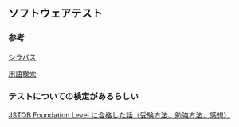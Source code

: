 ## ソフトウェアテスト

### 参考

[シラバス](https://jstqb.jp/dl/JSTQB-SyllabusFoundation_VersionV40.J02.pdf)

[用語検索](https://glossary.istqb.org/ja_JP/search?term=%E3%83%87%E3%83%BC%E3%82%BF%E3%82%A2%E3%83%BC%E3%82%AB%E3%82%A4%E3%83%96&exact_matches_first=true)

### テストについての検定があるらしい

[JSTQB Foundation Level に合格した話（受験方法、勉強方法、感想）](https://zenn.dev/msksgm/articles/20230410-jstqb-fl)
